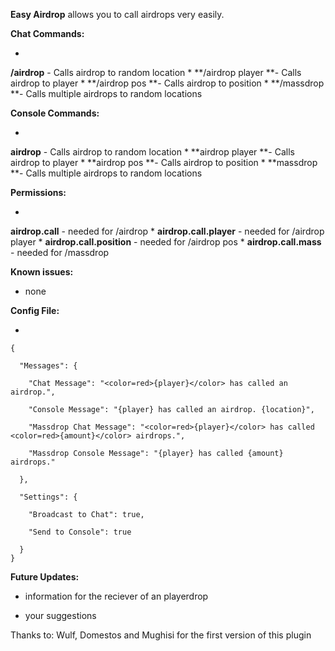 **Easy Airdrop** allows you to call airdrops very easily.

**Chat Commands:**


* 
**/airdrop** - Calls airdrop to random location
* 
**/airdrop player <player> **- Calls airdrop to player
* 
**/airdrop pos <x> <z> **- Calls airdrop to position
* 
**/massdrop <count> **- Calls multiple airdrops to random locations



**Console Commands:**


* 
**airdrop** - Calls airdrop to random location
* 
**airdrop player <player> **- Calls airdrop to player
* 
**airdrop pos <x> <z> **- Calls airdrop to position
* 
**massdrop <count> **- Calls multiple airdrops to random locations



**Permissions:**


* 
**airdrop.call** - needed for /airdrop
* 
**airdrop.call.player** - needed for /airdrop player
* 
**airdrop.call.position** - needed for /airdrop pos
* 
**airdrop.call.mass** - needed for /massdrop



**Known issues:**

- none

**Config File:**


* 
````
{

  "Messages": {

    "Chat Message": "<color=red>{player}</color> has called an airdrop.",

    "Console Message": "{player} has called an airdrop. {location}",

    "Massdrop Chat Message": "<color=red>{player}</color> has called <color=red>{amount}</color> airdrops.",

    "Massdrop Console Message": "{player} has called {amount} airdrops."

  },

  "Settings": {

    "Broadcast to Chat": true,

    "Send to Console": true

  }
}
````




**Future Updates:**

- information for the reciever of an playerdrop

- your suggestions


Thanks to: Wulf, Domestos and Mughisi for the first version of this plugin